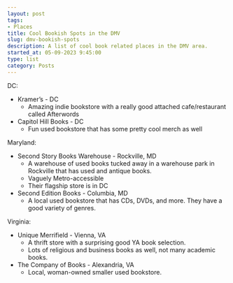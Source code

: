 ```yaml
---
layout: post
tags:
- Places
title: Cool Bookish Spots in the DMV
slug: dmv-bookish-spots
description: A list of cool book related places in the DMV area.
started_at: 05-09-2023 9:45:00
type: list
category: Posts
---
```


DC:
* Kramer’s - DC
    * Amazing indie bookstore with a really good attached cafe/restaurant called Afterwords
* Capitol Hill Books - DC
    * Fun used bookstore that has some pretty cool merch as well

Maryland:
* Second Story Books Warehouse - Rockville, MD
    * A warehouse of used books tucked away in a warehouse park in Rockville that has used and antique books. 
    * Vaguely Metro-accessible
    * Their flagship store is in DC 
* Second Edition Books - Columbia, MD
    * A local used bookstore that has CDs, DVDs, and more. They have a good variety of genres. 

Virginia:
* Unique Merrifield - Vienna, VA
    * A thrift store with a surprising good YA book selection. 
    * Lots of religious and business books as well, not many academic books. 
* The Company of Books - Alexandria, VA
    * Local, woman-owned smaller used bookstore.